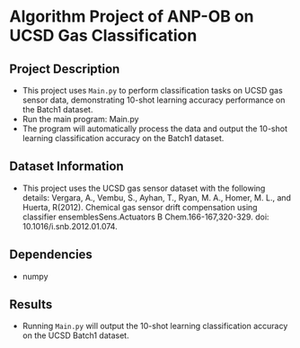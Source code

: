 # Algorithm Project of ANP-OB on UCSD Gas Classification
## Project Description
- This project uses `Main.py` to perform classification tasks on UCSD gas sensor data, demonstrating 10-shot learning accuracy performance on the Batch1 dataset.
- Run the main program: Main.py
- The program will automatically process the data and output the 10-shot learning classification accuracy on the Batch1 dataset.
## Dataset Information
- This project uses the UCSD gas sensor dataset with the following details:
Vergara, A., Vembu, S., Ayhan, T., Ryan, M. A., Homer, M. L., and Huerta, R(2012). Chemical gas sensor drift compensation using classifier ensemblesSens.Actuators B Chem.166-167,320-329. doi: 10.1016/i.snb.2012.01.074.
## Dependencies
- numpy
## Results
- Running `Main.py` will output the 10-shot learning classification accuracy on the UCSD Batch1 dataset.